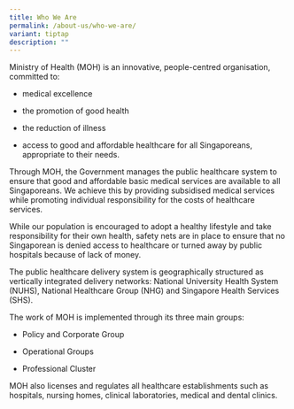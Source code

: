 ```yaml
---
title: Who We Are
permalink: /about-us/who-we-are/
variant: tiptap
description: ""
---
```

<p>Ministry of Health (MOH) is an innovative, people-centred organisation, committed to:</p><ul><li><p>medical excellence</p></li><li><p>the promotion of good health</p></li><li><p>the reduction of illness</p></li><li><p>access to good and affordable healthcare for all Singaporeans, appropriate to their needs.</p></li></ul><p>Through MOH, the Government manages the public healthcare system to ensure that good and affordable basic medical services are available to all Singaporeans. We achieve this by providing subsidised medical services while promoting individual responsibility for the costs of healthcare services.</p><p>While our population is encouraged to adopt a healthy lifestyle and take responsibility for their own health, safety nets are in place to ensure that no Singaporean is denied access to healthcare or turned away by public hospitals because of lack of money.</p><p>The public healthcare delivery system is geographically structured as vertically integrated delivery networks: National University Health System (NUHS), National Healthcare Group (NHG) and Singapore Health Services (SHS).&nbsp;&nbsp;</p><p>The work of MOH is implemented through its three main groups:</p><ul><li><p>Policy and Corporate Group</p></li><li><p>Operational Groups</p></li><li><p>Professional Cluster</p></li></ul><p>MOH also licenses and regulates all healthcare establishments such as hospitals, nursing homes, clinical laboratories, medical and dental clinics.&nbsp;</p>